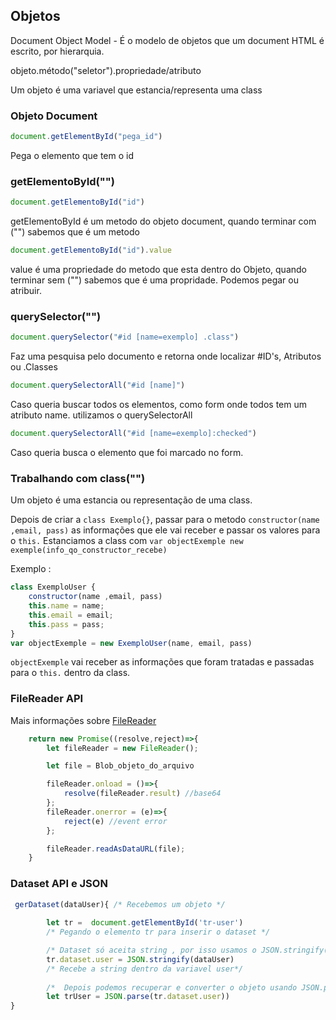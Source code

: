 ## Objetos

Document Object Model - É o modelo de objetos que um document HTML é escrito, por hierarquia.

objeto.método("seletor").propriedade/atributo

Um objeto é uma variavel que estancia/representa uma class

### Objeto Document

~~~Javascript
document.getElementById("pega_id")
~~~
Pega o elemento que tem o id

### getElementoById("")

~~~Javascript
document.getElementoById("id")
~~~
getElementoById é um metodo do objeto document, quando terminar com ("") sabemos que é um metodo

~~~Javascript
document.getElementoById("id").value
~~~
value é uma propriedade do metodo que esta dentro do Objeto, quando terminar sem ("") sabemos que é uma propridade.
Podemos pegar ou atribuir.


### querySelector("")

~~~Javascript
document.querySelector("#id [name=exemplo] .class")
~~~

Faz uma pesquisa pelo documento e retorna onde localizar #ID's, Atributos ou .Classes

~~~Javascript
document.querySelectorAll("#id [name]")
~~~

Caso queria buscar todos os elementos, como form onde todos tem um atributo name. utilizamos o querySelectorAll

~~~Javascript
document.querySelectorAll("#id [name=exemplo]:checked")
~~~

Caso queria busca o elemento que foi marcado no form.

### Trabalhando com class("")
Um objeto é uma estancia ou representação de uma class.

Depois de criar a `class Exemplo{}`, passar para o metodo `constructor(name ,email, pass)` as informações que ele vai receber e passar os valores para o `this.`
Estanciamos a class com `var objectExemple new exemple(info_qo_constructor_recebe)`

Exemplo :
~~~Javascript
class ExemploUser {
    constructor(name ,email, pass)
    this.name = name;
    this.email = email;
    this.pass = pass;
}
var objectExemple = new ExemploUser(name, email, pass)
~~~

`objectExemple` vai receber as informações que foram tratadas e passadas para o `this.` dentro da class.


### FileReader API
 Mais informações sobre [FileReader](https://developer.mozilla.org/pt-BR/docs/Web/API/FileReader)
~~~Javascript
    return new Promise((resolve,reject)=>{
        let fileReader = new FileReader();

        let file = Blob_objeto_do_arquivo

        fileReader.onload = ()=>{
            resolve(fileReader.result) //base64
        };
        fileReader.onerror = (e)=>{
            reject(e) //event error
        };

        fileReader.readAsDataURL(file);
    } 
~~~

### Dataset API e JSON
~~~Javascript
 gerDataset(dataUser){ /* Recebemos um objeto */
       
        let tr =  document.getElementById('tr-user')
        /* Pegando o elemento tr para inserir o dataset */

        /* Dataset só aceita string , por isso usamos o JSON.stringify() para converter o objeto em string*/
        tr.dataset.user = JSON.stringify(dataUser)
        /* Recebe a string dentro da variavel user*/
        
        /*  Depois podemos recuperar e converter o objeto usando JSON.parse() */  
        let trUser = JSON.parse(tr.dataset.user))
}
~~~